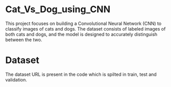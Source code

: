 # Cat_Vs_Dog_using_CNN

This project focuses on building a Convolutional Neural Network (CNN) to classify images of cats and dogs. The dataset consists of labeled images of both cats and dogs, and the model is designed to accurately distinguish between the two.

# Dataset

The dataset URL is present in the code which is spilted in train, test and validation.

